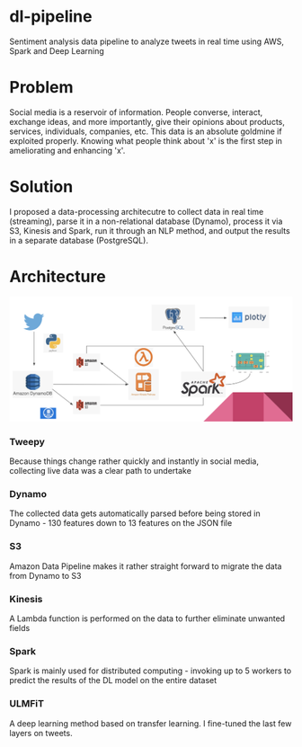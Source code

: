 # dl-pipeline
Sentiment analysis data pipeline to analyze tweets in real time using AWS, Spark and Deep Learning

# Problem
Social media is a reservoir of information. People converse, interact, exchange ideas, and more importantly, give their opinions about products, services, individuals, companies, etc. This data is an absolute goldmine if exploited properly. Knowing what people think about 'x' is the first step in ameliorating and enhancing 'x'. 

# Solution 
I proposed a data-processing architecutre to collect data in real time (streaming), parse it in a non-relational database (Dynamo), process it via S3, Kinesis and Spark, run it through an NLP method, and output the results in a separate database (PostgreSQL). 

# Architecture 

![alt text](https://github.com/youcefjd/dl-pipeline/blob/main/images/img.png)


### Tweepy 
Because things change rather quickly and instantly in social media, collecting live data was a clear path to undertake
### Dynamo
The collected data gets automatically parsed before being stored in Dynamo - 130 features down to 13 features on the JSON file 
### S3
Amazon Data Pipeline makes it rather straight forward to migrate the data from Dynamo to S3
### Kinesis 
A Lambda function is performed on the data to further eliminate unwanted fields 
### Spark
Spark is mainly used for distributed computing - invoking up to 5 workers to predict the results of the DL model on the entire dataset 
### ULMFiT
A deep learning method based on transfer learning. I fine-tuned the last few layers on tweets. 


